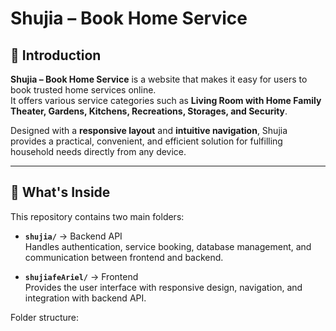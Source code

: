 # Shujia – Book Home Service

## 📖 Introduction
**Shujia – Book Home Service** is a website that makes it easy for users to book trusted home services online.  
It offers various service categories such as **Living Room with Home Family Theater, Gardens, Kitchens, Recreations, Storages, and Security**.  

Designed with a **responsive layout** and **intuitive navigation**, Shujia provides a practical, convenient, and efficient solution for fulfilling household needs directly from any device.

---

## 📂 What's Inside
This repository contains two main folders:

- **`shujia/`** → Backend API  
  Handles authentication, service booking, database management, and communication between frontend and backend.  

- **`shujiafeAriel/`** → Frontend  
  Provides the user interface with responsive design, navigation, and integration with backend API.  

Folder structure:
